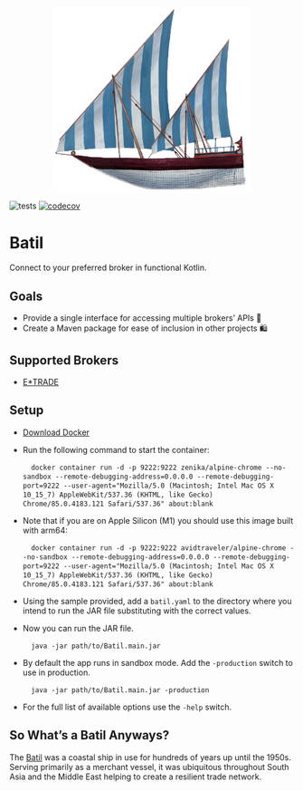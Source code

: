 <p align="center"><img src="https://github.com/ssoper/Batil/raw/master/gh/batil.png" width="350" alt="Batil Logo"></p>

![tests](https://github.com/ssoper/Batil/actions/workflows/build.yml/badge.svg)
[![codecov](https://codecov.io/gh/ssoper/Batil/branch/master/graph/badge.svg?token=AX0EVTOJCS)](https://codecov.io/gh/ssoper/Batil)

# Batil

Connect to your preferred broker in functional Kotlin.

## Goals

* Provide a single interface for accessing multiple brokers’ APIs 🏪
* Create a Maven package for ease of inclusion in other projects 🛍

## Supported Brokers

* [E\*TRADE](https://etrade.com/)

## Setup

* [Download Docker](https://www.docker.com/products/docker-desktop)
* Run the following command to start the container:

        docker container run -d -p 9222:9222 zenika/alpine-chrome --no-sandbox --remote-debugging-address=0.0.0.0 --remote-debugging-port=9222 --user-agent="Mozilla/5.0 (Macintosh; Intel Mac OS X 10_15_7) AppleWebKit/537.36 (KHTML, like Gecko) Chrome/85.0.4183.121 Safari/537.36" about:blank

* Note that if you are on Apple Silicon (M1) you should use this image built with arm64:

        docker container run -d -p 9222:9222 avidtraveler/alpine-chrome --no-sandbox --remote-debugging-address=0.0.0.0 --remote-debugging-port=9222 --user-agent="Mozilla/5.0 (Macintosh; Intel Mac OS X 10_15_7) AppleWebKit/537.36 (KHTML, like Gecko) Chrome/85.0.4183.121 Safari/537.36" about:blank

* Using the sample provided, add a `batil.yaml` to the directory where you intend to run the JAR file substituting with the correct values.
* Now you can run the JAR file.

        java -jar path/to/Batil.main.jar

* By default the app runs in sandbox mode. Add the `-production` switch to use in production.

        java -jar path/to/Batil.main.jar -production

* For the full list of available options use the `-help` switch.

## So What’s a Batil Anyways?

The [Batil](https://www.naval-encyclopedia.com/medieval-ships/) was a coastal ship in use for hundreds of years up until the 1950s. Serving primarily as a merchant vessel, it was ubiquitous throughout South Asia and the Middle East helping to create a resilient trade network.
